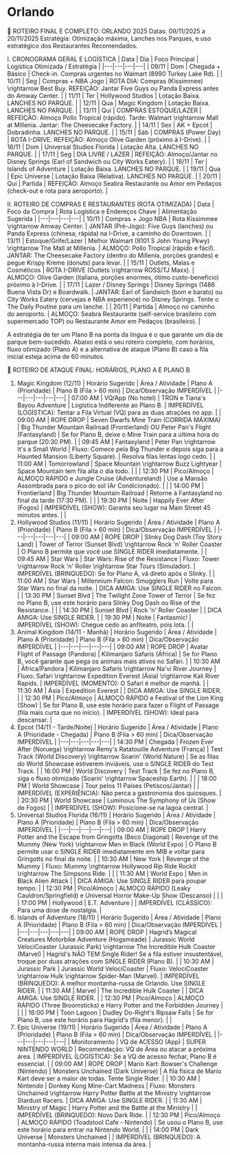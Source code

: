 # Orlando

📝 ROTEIRO FINAL E COMPLETO: ORLANDO 2025
Datas: 09/11/2025 a 20/11/2025
Estratégia: Otimização máxima, Lanches nos Parques, e uso estratégico dos Restaurantes Recomendados.

I. CRONOGRAMA GERAL E LOGÍSTICA
| Data | Dia | Foco Principal | Logística Otimizada / Estratégia |
|---|---|---|---|
| 09/11 | Dom | Chegada + Básico | Check-in. Compras urgentes no Walmart (8990 Turkey Lake Rd). |
| 10/11 | Seg | Compras + NBA Jogo | ROTA DIA: Compras (Kissimmee) \rightarrow Best Buy. REFEIÇÃO: Jantar Five Guys ou Panda Express antes do Amway Center. |
| 11/11 | Ter | Hollywood Studios | Lotação Baixa. LANCHES NO PARQUE. |
| 12/11 | Qua | Magic Kingdom | Lotação Baixa. LANCHES NO PARQUE. |
| 13/11 | Qui | COMPRAS ESTOQUE/LAZER | REFEIÇÃO: Almoço Pollo Tropical (rápido). Tarde: Walmart \rightarrow Mall at Millenia. Jantar: The Cheesecake Factory. |
| 14/11 | Sex | AK + Epcot | Dobradinha. LANCHES NO PARQUE. |
| 15/11 | Sáb | COMPRAS (Power Day) | ROTA I-DRIVE. REFEIÇÃO: Almoço Olive Garden (próximo à I-Drive). |
| 16/11 | Dom | Universal Studios Florida | Lotação Alta. LANCHES NO PARQUE. |
| 17/11 | Seg | DIA LIVRE / LAZER | REFEIÇÃO: Almoço/Jantar no Disney Springs (Earl of Sandwich ou City Works Eatery). |
| 18/11 | Ter | Islands of Adventure | Lotação Baixa. LANCHES NO PARQUE. |
| 19/11 | Qua | Epic Universe | Lotação Baixa (Relativa). LANCHES NO PARQUE. |
| 20/11 | Qui | Partida | REFEIÇÃO: Almoço Seabra Restaurante ou Amor em Pedaços (check-out e rota para aeroporto). |

II. ROTEIRO DE COMPRAS E RESTAURANTES (ROTA OTIMIZADA)
| Data | Foco da Compra | Rota Logística e Endereços Chave | Alimentação Sugerida |
|---|---|---|---|
| 10/11 | Compras + Jogo NBA | Rota Kissimmee \rightarrow Amway Center. | JANTAR (Pré-Jogo): Five Guys (lanches) ou Panda Express (chinesa, rápida) na I-Drive, a caminho do Downtown. |
| 13/11 | Estoque/Grife/Lazer | Melhor Walmart (8101 S John Young Pkwy) \rightarrow The Mall at Millenia. | ALMOÇO: Pollo Tropical (rápido e fácil). JANTAR: The Cheesecake Factory (dentro do Millenia, porções grandes) e pegue Krispy Kreme (donuts) para levar. |
| 15/11 | Outlets, Malas e Cosméticos | ROTA I-DRIVE (Outlets \rightarrow ROSS/TJ Maxx). | ALMOÇO: Olive Garden (italiana, porções enormes, ótimo custo-benefício) próximo à I-Drive. |
| 17/11 | Lazer / Disney Springs | Disney Springs (1486 Buena Vista Dr) e Boardwalk. | JANTAR: Earl of Sandwich (bom e barato) ou City Works Eatery (cervejas e NBA experience) no Disney Springs. Tente o The Daily Poutine para um lanche. |
| 20/11 | Partida | Almoço no caminho do aeroporto. | ALMOÇO: Seabra Restaurante (self-service brasileiro com supermercado TOP) ou Restaurante Amor em Pedaços (brasileiro). |

A estratégia de ter um Plano B na ponta da língua é o que garante um dia de parque bem-sucedido.
Abaixo está o seu roteiro completo, com horários, fluxo otimizado (Plano A) e a alternativa de ataque (Plano B) caso a fila inicial esteja acima de 60 minutos.

📅 ROTEIRO DE ATAQUE FINAL: HORÁRIOS, PLANO A E PLANO B
1. Magic Kingdom (12/11)
| Horário Sugerido | Área / Atividade | Plano A (Prioridade) | Plano B (Fila > 60 min) | Dica/Observação IMPERDÍVEL |
|---|---|---|---|---|
| 07:00 AM | VQ/App (No hotel) | TRON e Tiana's Bayou Adventure | Logística Indiferente ao Plano B. | IMPERDÍVEL (LOGÍSTICA): Tentar a Fila Virtual (VQ) para as duas atrações no app. |
| 09:00 AM | ROPE DROP | Seven Dwarfs Mine Train (CORRIDA MÁXIMA) | Big Thunder Mountain Railroad (Frontierland) OU Peter Pan's Flight (Fantasyland) | Se for Plano B, deixe o Mine Train para a última hora do parque (20:30 PM). |
| 09:45 AM | Fantasyland | Peter Pan \rightarrow It's a Small World | Fluxo: Comece pela Big Thunder e depois siga para a Haunted Mansion (Liberty Square). | Resolva filas lentas logo cedo. |
| 11:00 AM | Tomorrowland | Space Mountain \rightarrow Buzz Lightyear | Space Mountain tem fila alta o dia todo. |  |
| 12:30 PM | Pico/Almoço | ALMOÇO RÁPIDO e Jungle Cruise (Adventureland) | Use a Mansão Assombrada para o pico do sol (Ar Condicionado). |  |
| 14:00 PM | Frontierland | Big Thunder Mountain Railroad | Retorne à Fantasyland no final da tarde (17:30 PM). |  |
| 19:30 PM | Noite | Happily Ever After (Fogos) | IMPERDÍVEL (SHOW): Garanta seu lugar na Main Street 45 minutos antes. |  |
2. Hollywood Studios (11/11)
| Horário Sugerido | Área / Atividade | Plano A (Prioridade) | Plano B (Fila > 60 min) | Dica/Observação IMPERDÍVEL |
|---|---|---|---|---|
| 09:00 AM | ROPE DROP | Slinky Dog Dash (Toy Story Land) | Tower of Terror (Sunset Blvd) \rightarrow Rock 'n' Roller Coaster | O Plano B permite que você use SINGLE RIDER imediatamente. |
| 09:45 AM | Star Wars | Star Wars: Rise of the Resistance | Fluxo: Tower \rightarrow Rock 'n' Roller \rightarrow Star Tours (Simulador). | IMPERDÍVEL (BRINQUEDO): Se for Plano A, vá direto após o Slinky. |
| 11:00 AM | Star Wars | Millennium Falcon: Smugglers Run | Volte para Star Wars no final da noite. | DICA AMIGA: Use SINGLE RIDER no Falcon. |
| 13:30 PM | Sunset Blvd | The Twilight Zone Tower of Terror | Se fez no Plano B, use este horário para Slinky Dog Dash ou Rise of the Resistance. |  |
| 14:30 PM | Sunset Blvd | Rock 'n' Roller Coaster |  | DICA AMIGA: Use SINGLE RIDER. |
| 19:30 PM | Noite | Fantasmic! | IMPERDÍVEL (SHOW): Chegue cedo ao anfiteatro, pois lota. |  |
3. Animal Kingdom (14/11 - Manhã)
| Horário Sugerido | Área / Atividade | Plano A (Prioridade) | Plano B (Fila > 60 min) | Dica/Observação IMPERDÍVEL |
|---|---|---|---|---|
| 09:00 AM | ROPE DROP | Avatar Flight of Passage (Pandora) | Kilimanjaro Safaris (África) | Se for Plano B, você garante que pega os animais mais ativos no Safári. |
| 10:30 AM | África/Pandora | Kilimanjaro Safaris \rightarrow Na'vi River Journey | Fluxo: Safari \rightarrow Expedition Everest (Ásia) \rightarrow Kali River Rapids. | IMPERDÍVEL (MOMENTO): O Safari é melhor de manhã. |
| 11:30 AM | Ásia | Expedition Everest |  | DICA AMIGA: Use SINGLE RIDER. |
| 12:30 PM | Pico/Almoço | ALMOÇO RÁPIDO e Festival of the Lion King (Show) | Se for Plano B, use este horário para fazer o Flight of Passage (fila mais curta que no início). | IMPERDÍVEL (SHOW): Ideal para descansar. |
4. Epcot (14/11 - Tarde/Noite)
| Horário Sugerido | Área / Atividade | Plano A (Prioridade - Chegada) | Plano B (Fila > 60 min) | Dica/Observação IMPERDÍVEL |
|---|---|---|---|---|
| 14:30 PM | Chegada | Frozen Ever After (Noruega) \rightarrow Remy's Ratatouille Adventure (França) | Test Track (World Discovery) \rightarrow Soarin' (World Nature) | Se as filas do World Showcase estiverem inviáveis, use o SINGLE RIDER do Test Track. |
| 16:00 PM | World Discovery | Test Track | Se fez no Plano B, siga o fluxo otimizado (Soarin' \rightarrow Spaceship Earth). |  |
| 18:00 PM | World Showcase | Tour pelos 11 Países (Petiscos/Jantar) |  | IMPERDÍVEL (EXPERIÊNCIA): Não perca a gastronomia dos quiosques. |
| 20:30 PM | World Showcase | Luminous The Symphony of Us (Show de Fogos) |  | IMPERDÍVEL (SHOW): Posicione-se na lagoa central. |
5. Universal Studios Florida (16/11)
| Horário Sugerido | Área / Atividade | Plano A (Prioridade) | Plano B (Fila > 60 min) | Dica/Observação IMPERDÍVEL |
|---|---|---|---|---|
| 09:00 AM | ROPE DROP | Harry Potter and the Escape from Gringotts (Beco Diagonal) | Revenge of the Mummy (New York) \rightarrow Men in Black (World Expo) | O Plano B permite usar o SINGLE RIDER imediatamente em MIB e voltar para Gringotts no final da noite. |
| 10:30 AM | New York | Revenge of the Mummy | Fluxo: Mummy \rightarrow Hollywood Rip Ride Rockit \rightarrow The Simpsons Ride. |  |
| 11:30 AM | World Expo | Men in Black Alien Attack |  | DICA AMIGA: Use SINGLE RIDER para poupar tempo. |
| 12:30 PM | Pico/Almoço | ALMOÇO RÁPIDO (Leaky Cauldron/Springfield) e Universal Horror Make-Up Show (Descanso) |  |  |
| 17:00 PM | Hollywood | E.T. Adventure |  | IMPERDÍVEL (CLÁSSICO): Para uma dose de nostalgia. |
6. Islands of Adventure (18/11)
| Horário Sugerido | Área / Atividade | Plano A (Prioridade) | Plano B (Fila > 60 min) | Dica/Observação IMPERDÍVEL |
|---|---|---|---|---|
| 09:00 AM | ROPE DROP | Hagrid’s Magical Creatures Motorbike Adventure (Hogsmeade) | Jurassic World VelociCoaster (Jurassic Park) \rightarrow The Incredible Hulk Coaster (Marvel) | Hagrid's NÃO TEM Single Rider! Se a fila estiver insustentável, troque por duas atrações com SINGLE RIDER (Plano B). |
| 10:30 AM | Jurassic Park | Jurassic World VelociCoaster | Fluxo: VelociCoaster \rightarrow Hulk \rightarrow Spider-Man (Marvel). | IMPERDÍVEL (BRINQUEDO): A melhor montanha-russa de Orlando. Use SINGLE RIDER. |
| 11:30 AM | Marvel | The Incredible Hulk Coaster |  | DICA AMIGA: Use SINGLE RIDER. |
| 12:30 PM | Pico/Almoço | ALMOÇO RÁPIDO (Three Broomsticks) e Harry Potter and the Forbidden Journey |  |  |
| 16:00 PM | Toon Lagoon | Dudley Do-Right's Ripsaw Falls | Se for Plano B, use este horário para Hagrid's (fila menor). |  |
7. Epic Universe (19/11)
| Horário Sugerido | Área / Atividade | Plano A (Prioridade) | Plano B (Fila > 60 min) | Dica/Observação IMPERDÍVEL |
|---|---|---|---|---|
| Monitoramento | VQ de ACESSO (App) | SUPER NINTENDO WORLD | Recomendação: VQ de Área ou atacar a próxima área. | IMPERDÍVEL (LOGÍSTICA): Se a VQ de acesso fechar, Plano B é essencial. |
| 09:00 AM | ROPE DROP | Mario Kart: Bowser's Challenge (Nintendo) | Monsters Unchained (Dark Universe) | A fila física de Mario Kart deve ser a maior de todas. Tente Single Rider. |
| 10:30 AM | Nintendo | Donkey Kong Mine-Cart Madness | Fluxo: Monsters Unchained \rightarrow Harry Potter Battle at the Ministry \rightarrow Stardust Racers. | DICA AMIGA: Use SINGLE RIDER. |
| 11:30 AM | Ministry of Magic | Harry Potter and the Battle at the Ministry |  | IMPERDÍVEL (BRINQUEDO): Novo Dark Ride. |
| 12:30 PM | Pico/Almoço | ALMOÇO RÁPIDO (Toadstool Cafe - Nintendo) | Se usou o Plano B, use este horário para entrar na Nintendo World. |  |
| 14:00 PM | Dark Universe | Monsters Unchained |  | IMPERDÍVEL (BRINQUEDO): A montanha-russa interna mais intensa da área. |
